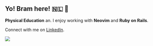 ## Yo! Bram here! 🇳🇱 👋

 **Physical Education** an. I enjoy working with **Neovim** and **Ruby on Rails**.

Connect with me on [LinkedIn](https://www.linkedin.com/in/b-janssen/).

![](https://komarev.com/ghpvc/?username=ibramsterdam)
